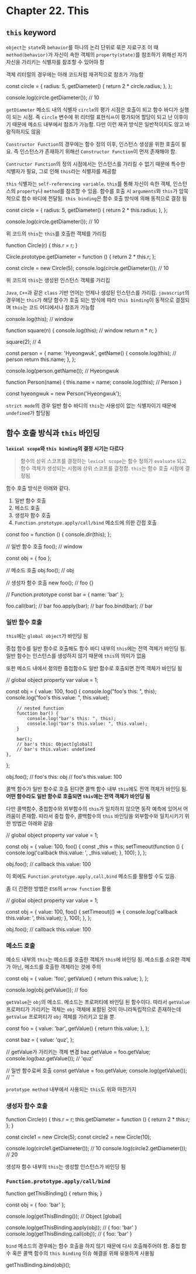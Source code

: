# Chapter 22. This

## `this` keyword

`object`는 `state`와 `behavior`를 하나의 논리 단위로 묶은 자료구조
이 때 `method(behavior)`가 자신이 속한 객체의 `property(state)`를 참조하기 위해선 자기 자신을 가리키는 식별자를 참조할 수 있어야 함

객체 리터럴의 경우에는 아래 코드처럼 재귀적으로 참조가 가능함

const circle = {
    radius: 5,
    getDiameter() {
        return 2 * circle.radius;
    },
};

console.log(circle.getDiameter()); // 10

`getDiameter` 메소드 내의 식별자 `circle`의 평가 시점은 호출이 되고 함수 바디가 실행이 되는 시점. 즉 `circle` 변수에 위 리터럴 표현식ㅛ이 평가되어 할당이 되고 난 이후이기 때문에 메소드 내부에서 참조가 가능함. 다만 이런 재귀 방식은 일반적이지도 않고 바람직하지도 않음

`Constructor Function`의 경우에는 함수 정의 이후, 인스턴스 생성을 위한 호출이 필요. 즉 인스턴스가 존재하기 위해선 `Constructor Function`이 먼저 존재해야 함.

`Contructor Function`의 정의 시점에서는 인스턴스를 가리킬 수 없기 때문에 특수한 식별자가 필요, 그로 인해 `this`라는 식별자를 제공함

`this` 식별자는 `self-referencing variable`. `this`를 통해 자신이 속한 객체, 인스턴스의 `property`나 `method`를 참조할 수 있음. 함수를 호출 시 `arguments`와 `this`가 암묵적으로 함수 바디에 전달됨. `this binding`은 함수 호출 방식에 의해 동적으로 결정 됨

const circle = {
    radius: 5,
    getDiameter() {
        return 2 * this.radius;
    },
};

console.log(circle.getDiameter()); // 10

위 코드의 `this`는 `this`를 호출한 객체를 가리킴

function Circle(r) {
    this.r = r;
}

Circle.prototype.getDiameter = function () {
    return 2 * this.r;
};

const circle = new Circle(5);
console.log(circle.getDiameter()); // 10

위 코드의 `this`는 생성된 인스턴스 객체를 가리킴

`Java`, `C++`과 같은 `class` 기반 언어는 언제나 생성된 인스턴스를 가리킴. `javascript`의 경우에는 `this`가 해당 함수가 호출 되는 방식에 따라 `this binding`이 동적으로 결정되며 `this`는 코드 어디에서나 참조가 가능함

console.log(this); // window

function square(n) {
    console.log(this); // window
    return n * n;
}

square(2); // 4

const person = {
    name: 'Hyeongwuk',
    getName() {
        console.log(this); // person
        return this.name;
    },
};

console.log(person.getName()); // Hyeongwuk

function Person(name) {
    this.name = name;
    console.log(this); // Person
}

const hyeongwuk = new Person('Hyeongwuk');

`strict mode`의 경우 일반 함수 바디의 `this`는 사용성이 없는 식별자이기 때문에 `undefined`가 할당됨

## 함수 호출 방식과 `this` 바인딩

**`lexical scope`와 `this binding`의 결정 시기는 다르다**
>함수의 상위 스코프를 결정하는 `lexical scope`는 함수 정의가 `evaluate` 되고 함수 객체가 생성되는 시점에 상위 스코프를 결정함. `this`는 함수 호출 시점에 결정됨

함수 호출 방식은 아래와 같다.
1. 일반 함수 호출
2. 메소드 호출
3. 생성자 함수 호출
4. `Function.prototype.apply/call/bind` 메소드에 의한 간접 호출

const foo = function () {
    console.dir(this);
};

// 일반 함수 호출
foo(); // window

const obj = { foo };

// 메소드 호출
obj.foo(); // obj

// 생성자 함수 호출
new foo(); // foo {}

// Function.prototype
const bar = { name: 'bar' };

foo.call(bar); // bar
foo.apply(bar); // bar
foo.bind(bar); // bar

### 일반 함수 호출

`this`에는 `global object`가 바인딩 됨

중첩 함수를 일반 함수로 호출해도 함수 바디 내부의 `this`에는 전역 객체가 바인딩 됨. 일반 함수는 인스턴스를 생성하지 않기 때문에 `this`의 의미가 없음

또한 메소드 내에서 정의한 중첩함수도 일반 함수로 호출되면 전역 객체가 바인딩 됨

// global object property
var value = 1;

const obj = {
    value: 100,
    foo() {
        console.log("foo's this: ", this);
        console.log("foo's this.value: ", this.value);

        // nested function
        function bar() {
            console.log("bar's this: ", this);
            console.log("bar's this.value: ", this.value);
        }

        bar();
        // bar's this: Object[global]
        // bar's this.value: undefined
    },
};

obj.foo();
// foo's this: obj
// foo's this.value: 100

콜백 함수가 일반 함수로 호출 된다면 콜백 함수 내부 `this`에도 전역 객체가 바인딩 됨.
**어떤 함수라도 일반 함수로 호출되면 `this`에는 전역 객체가 바인딩 됨**

다만 콜백함수, 중첩함수와 외부함수의 `this`가 일치하지 않으면 동작 예측에 있어서 어려움이 존재함. 따라서 중첩 함수, 콜백함수의 `this` 바인딩을 외부함수와 일치시키기 위한 방법은 아래와 같음

// global object property
var value = 1;

const obj = {
    value: 100,
    foo() {
        const _this = this;
        setTimeout(function () {
            console.log('callback this.value: ', _this.value);
        }, 100);
    },
};

obj.foo(); // callback this.value:  100

이 외에도 `Function.prototype.apply,call,bind` 메소드를 활용할 수도 있음.

좀 더 간편한 방법은 `ES6`의 `arrow function` 활용

// global object property
var value = 1;

const obj = {
    value: 100,
    foo() {
        setTimeout(() => {
            console.log('callback this.value: ', this.value);
        }, 100);
    },
};

obj.foo(); // callback this.value:  100

### 메소드 호출

메소드 내부의 `this`는 메소드를 호출한 객체가 `this`에 바인딩 됨. 메소드를 소유한 객체가 아닌, 메소드를 호출한 객체라는 것에 주의

const obj = {
    value: 'foo',
    getValue() {
        return this.value;
    },
};

console.log(obj.getValue()); // foo

`getValue`는 `obj`의 메소드. 메소드는 프로퍼티에 바인딩 된 함수이다. 따라서 `getValue` 프로퍼티가 가리키는 객체는 `obj` 객체에 포함된 것이 아니라독립적으로 존재하는데 `getValue` 프로퍼티가 `obj` 객체를 가리키고 있을 뿐.

const foo = {
    value: 'bar',
    getValue() {
        return this.value;
    },
};

const baz = {
    value: 'quz',
};

// getValue가 가리키는 객체 변경
baz.getValue = foo.getValue;
console.log(baz.getValue()); // 'quz'

// 일반 함수로써 호출
const getValue = foo.getValue;
console.log(getValue()); // ''

`prototype method` 내부에서 사용되는 `this`도 위와 마찬가지

### 생성자 함수 호출

function Circle(r) {
    this.r = r;
    this.getDiameter = function () {
        return 2 * this.r;
    };
}

const circle1 = new Circle(5);
const circle2 = new Circle(10);

console.log(circle1.getDiameter()); // 10
console.log(circle2.getDiameter()); // 20

생성자 함수 내부의 `this`는 생성할 인스턴스가 바인딩 됨

### `Function.prototype.apply/call/bind`

function getThisBinding() {
    return this;
}

const obj = { foo: 'bar' };

console.log(getThisBinding()); // Object [global]

console.log(getThisBinding.apply(obj)); // { foo: 'bar' }
console.log(getThisBinding.call(obj)); // { foo: 'bar' }

`bind` 메소드의 경우에는 함수 호출을 하지 않기 때문에 다시 호출해주어야 함. 중첩 함수 혹은 콜백 함수의 `this binding` 이슈 해결을 위해 유용하게 사용됨

getThisBinding.bind(obj)();
